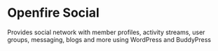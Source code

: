 # Openfire Social

Provides social network with member profiles, activity streams, user groups, messaging, blogs and more using WordPress and BuddyPress